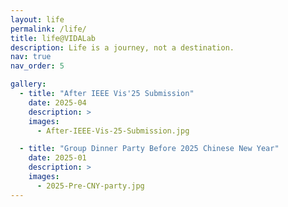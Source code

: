 ```yaml
---
layout: life
permalink: /life/
title: life@VIDALab
description: Life is a journey, not a destination.
nav: true
nav_order: 5

gallery:
  - title: "After IEEE Vis'25 Submission"
    date: 2025-04
    description: >
    images:
      - After-IEEE-Vis-25-Submission.jpg

  - title: "Group Dinner Party Before 2025 Chinese New Year"
    date: 2025-01
    description: >
    images:
      - 2025-Pre-CNY-party.jpg
---
```

